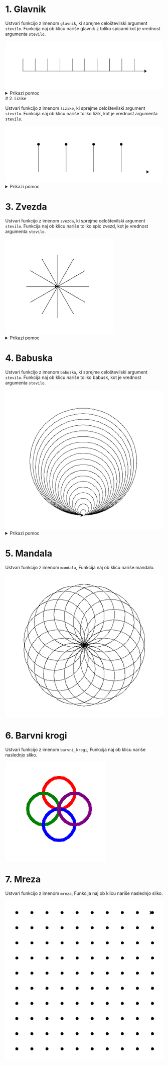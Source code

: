 
# 1. Glavnik

Ustvari funkcijo z imenom `glavnik`,
ki sprejme celoštevilski argument `stevilo`.
Funkcija naj ob klicu nariše glavnik z toliko spicami kot je
vrednost argumenta `stevilo`.

<img src="https://github.com/urosjarc/informatika/blob/main/media/turtle_glavnik.png">

<details>

  <summary>Prikazi pomoc</summary>
  
```python
# Funkcija
def funkcija():
  print("Hy")

# Iteracijska zanka
for i in range(0, 9, 1):
  print("Hy")

import turtle
turtle.speed(1) # Nastavi hitrost zelve od 1 do 10.
turtle.forward(100) # Pojdi naprej za 100 pixlov.
turtle.left(90) # Obrni se levo za 90 stopinj.
turtle.right(90) # Obrni se levo za 90 stopinj.
turtle.exitonclick() # Ko uporabnik klikne na zaslon koncaj program.
```

</details>
# 2. Lizike

Ustvari funkcijo z imenom `lizike`,
ki sprejme celoštevilski argument `stevilo`.
Funkcija naj ob klicu nariše toliko lizik, kot je
vrednost argumenta `stevilo`.

<img src="https://github.com/urosjarc/informatika/blob/main/media/turtle_lizike.png">

<details>

  <summary>Prikazi pomoc</summary>
  
```python
# Funkcija
def funkcija():
  print("Hy")

# Iteracijska zanka
for i in range(0, 9, 1):
  print("Hy")

import turtle
turtle.speed(1) # Nastavi hitrost zelve od 1 do 10.
turtle.forward(100) # Pojdi naprej za 100 pixlov.
turtle.dot(10) # Narisi piko z radijem 10 pixlov.
turtle.left(90) # Obrni se levo za 90 stopinj.
turtle.right(90) # Obrni se levo za 90 stopinj.
turtle.penup() # Dvigni pisalo zelve.
turtle.pendown() # Spusti pisalo zelve.
turtle.exitonclick() # Ko uporabnik klikne na zaslon koncaj program.
```

</details>

# 3. Zvezda

Ustvari funkcijo z imenom `zvezda`,
ki sprejme celoštevilski argument `stevilo`.
Funkcija naj ob klicu nariše toliko spic zvezd, kot je
vrednost argumenta `stevilo`.

<img src="https://github.com/urosjarc/informatika/blob/main/media/turtle_zvezda.png">

<details>

  <summary>Prikazi pomoc</summary>
  
```python
# Funkcija
def funkcija():
  print("Hy")

# Iteracijska zanka
for i in range(0, 9, 1):
  print("Hy")

import turtle
turtle.speed(1) # Nastavi hitrost zelve od 1 do 10.
turtle.forward(100) # Pojdi naprej za 100 pixlov.
turtle.right(90) # Obrni se levo za 90 stopinj.
turtle.exitonclick() # Ko uporabnik klikne na zaslon koncaj program.
```

</details>

# 4. Babuska

Ustvari funkcijo z imenom `babuska`,
ki sprejme celoštevilski argument `stevilo`.
Funkcija naj ob klicu nariše toliko babusk, kot je
vrednost argumenta `stevilo`.

<img src="https://github.com/urosjarc/informatika/blob/main/media/turtle_babuske.png">

<details>

  <summary>Prikazi pomoc</summary>
  
```python
# Funkcija
def funkcija():
  print("Hy")

# Iteracijska zanka
for i in range(0, 9, 1):
  print("Hy")

import turtle
turtle.speed(1) # Nastavi hitrost zelve od 1 do 10.
turtle.circle(100) # Narisi krog z radijem 100 pixlov.
turtle.exitonclick() # Ko uporabnik klikne na zaslon koncaj program.
```

</details>

# 5. Mandala

Ustvari funkcijo z imenom `mandala`,
Funkcija naj ob klicu nariše mandalo.

<img src="https://github.com/urosjarc/informatika/blob/main/media/turtle_mandala.png">

# 6. Barvni krogi

Ustvari funkcijo z imenom `barvni_krogi`,
Funkcija naj ob klicu nariše naslednjo sliko.

<img src="https://github.com/urosjarc/informatika/blob/main/media/turtle_barvni_krogi.png">

# 7. Mreza

Ustvari funkcijo z imenom `mreza`,
Funkcija naj ob klicu nariše naslednjo sliko.

<img src="https://github.com/urosjarc/informatika/blob/main/media/turtle_mreza.png">
